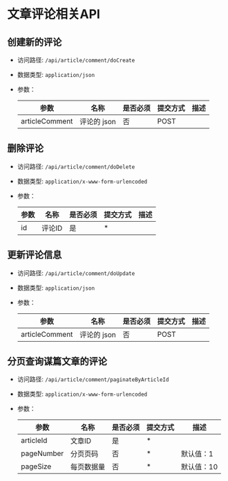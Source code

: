 # 文章评论相关API



## 创建新的评论
- 访问路径: `/api/article/comment/doCreate`
- 数据类型: `application/json`
- 参数：

  | 参数 | 名称 | 是否必须 | 提交方式 | 描述 |  
  | --- | --- | --- | --- | --- |
  | articleComment | 评论的 json | 否 | POST |  |  



## 删除评论
- 访问路径: `/api/article/comment/doDelete`
- 数据类型: `application/x-www-form-urlencoded`
- 参数：

  | 参数 | 名称 | 是否必须 | 提交方式 | 描述 |  
  | --- | --- | --- | --- | --- |
  | id | 评论ID | 是 | * |  |  



## 更新评论信息
- 访问路径: `/api/article/comment/doUpdate`
- 数据类型: `application/json`
- 参数：

  | 参数 | 名称 | 是否必须 | 提交方式 | 描述 |  
  | --- | --- | --- | --- | --- |
  | articleComment | 评论的 json | 否 | POST |  |  



## 分页查询谋篇文章的评论
- 访问路径: `/api/article/comment/paginateByArticleId`
- 数据类型: `application/x-www-form-urlencoded`
- 参数：

  | 参数 | 名称 | 是否必须 | 提交方式 | 描述 |  
  | --- | --- | --- | --- | --- |
  | articleId | 文章ID | 是 | * |  |  
  | pageNumber | 分页页码 | 否 | * | 默认值：1 |  
  | pageSize | 每页数据量 | 否 | * | 默认值：10 |  

